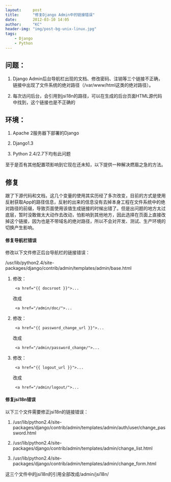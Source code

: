```yaml
---
layout:     post
title:      "修复Django Admin中的链接错误"
date:       2012-03-10 14:05
author:     "KC"
header-img: "img/post-bg-unix-linux.jpg"
tags:
    - Django
    - Python
---
```


## 问题：

1. Django Admin后台导航栏出现的文档、修改密码、注销等三个链接不正确，链接中出现了文件系统的绝对路径（/var/www/html这类的绝对路径）。

2. 每次访问后台，会引用到jsi18n的路径，可以在生成的后台页面HTML源代码中找到，这个链接也是不正确的

## 环境：

1. Apache 2服务器下部署的Django

2. Django1.3

3. Python 2.4/2.7下均有此问题

至于是否有其他配置项影响到它现在还未知，以下提供一种解决燃眉之急的方法。

## 修复

跟了下源代码和文档，这几个变量的使用其实历经了多次改变，目前的方式是使用反射获取App的路径信息，反射的出来的信息没有去掉本身工程在文件系统中的绝对路径的前缀，导致页面使用该值生成链接的时候出错了。但是出问题的地方太过底层，暂时没敢做太大动作去改动，怕影响到其他地方，因此选择在页面上直接改掉这个链接，因为也是不带域名的绝对路径，所以不会对开发、测试、生产环境的切换产生影响。

#### 修复导航栏错误

修改以下文件修正后台导航栏的链接错误：

/usr/lib/python2.4/site-packages/django/contrib/admin/templates/admin/base.html

1. 修改：
	
		<a href="{{ docsroot }}">...
	改成
	
		<a href="/admin/doc/">...

2. 修改：

		<a href="{{ password_change_url }}">...
	改成
	
		<a href="/admin/password_change/">...
		
3. 修改：

		<a href="{{ logout_url }}">...
	改成

		<a href="/admin/logout/">...


#### 修复jsi18n错误
以下三个文件需要修正jsi18n的链接错误：

1. /usr/lib/python2.4/site-packages/django/contrib/admin/templates/admin/auth/user/change_password.html

2. /usr/lib/python2.4/site-packages/django/contrib/admin/templates/admin/change_list.html

3. /usr/lib/python2.4/site-packages/django/contrib/admin/templates/admin/change_form.html

这三个文件中的jsi18n的引用全部改成/admin/jsi18n/